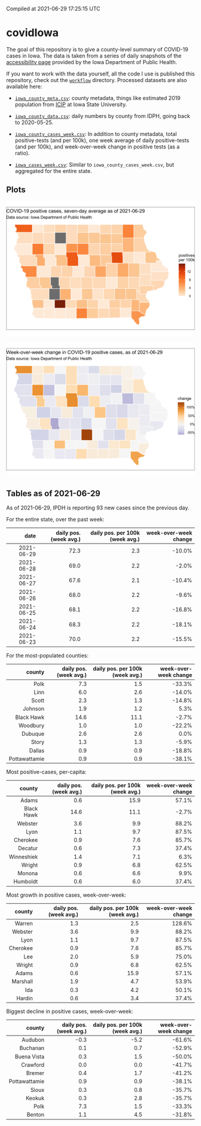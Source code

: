 Compiled at 2021-06-29 17:25:15 UTC

<!-- README.md is generated from README.Rmd. Please edit that file -->

# covidIowa

<!-- badges: start -->

<!-- badges: end -->

The goal of this repository is to give a county-level summary of
COVID-19 cases in Iowa. The data is taken from a series of daily
snapshots of the [accessibility
page](https://coronavirus.iowa.gov/pages/access) provided by the Iowa
Department of Public Health.

If you want to work with the data yourself, all the code I use is
published this repository, check out the [`workflow`](workflow)
directory. Processed datasets are also available here:

  - [`iowa_county_meta.csv`](https://raw.githubusercontent.com/ijlyttle/covidIowa/master/workflow/data/99-publish/iowa_county_meta.csv):
    county metadata, things like estimated 2019 population from
    [ICIP](https://www.icip.iastate.edu/tables/population/counties-estimates)
    at Iowa State University.

  - [`iowa_county_data.csv`](https://raw.githubusercontent.com/ijlyttle/covidIowa/master/workflow/data/99-publish/iowa_county_data.csv):
    daily numbers by county from IDPH, going back to 2020-05-25.

  - [`iowa_county_cases_week.csv`](https://raw.githubusercontent.com/ijlyttle/covidIowa/master/workflow/data/99-publish/iowa_county_data.csv):
    In addition to county metadata, total positive-tests (and per 100k),
    one week average of daily positive-tests (and per 100k), and
    week-over-week change in positive tests (as a ratio).

  - [`iowa_cases_week.csv`](https://raw.githubusercontent.com/ijlyttle/covidIowa/master/workflow/data/99-publish/iowa_cases_week.csv):
    Similar to `iowa_county_cases_week.csv`, but aggregated for the
    entire state.

## Plots

![](workflow/data/99-publish/iowa_cases.png)

![](workflow/data/99-publish/iowa_change.png)

## Tables as of 2021-06-29

As of 2021-06-29, IPDH is reporting 93 new cases since the previous day.

For the entire state, over the past week:

|       date | daily pos. (week avg.) | daily pos. per 100k (week avg.) | week-over-week change |
| ---------: | ---------------------: | ------------------------------: | --------------------: |
| 2021-06-29 |                   72.3 |                             2.3 |               \-10.0% |
| 2021-06-28 |                   69.0 |                             2.2 |                \-2.0% |
| 2021-06-27 |                   67.6 |                             2.1 |               \-10.4% |
| 2021-06-26 |                   68.0 |                             2.2 |                \-9.6% |
| 2021-06-25 |                   68.1 |                             2.2 |               \-16.8% |
| 2021-06-24 |                   68.3 |                             2.2 |               \-18.1% |
| 2021-06-23 |                   70.0 |                             2.2 |               \-15.5% |

For the most-populated counties:

|        county | daily pos. (week avg.) | daily pos. per 100k (week avg.) | week-over-week change |
| ------------: | ---------------------: | ------------------------------: | --------------------: |
|          Polk |                    7.3 |                             1.5 |               \-33.3% |
|          Linn |                    6.0 |                             2.6 |               \-14.0% |
|         Scott |                    2.3 |                             1.3 |               \-14.8% |
|       Johnson |                    1.9 |                             1.2 |                  5.3% |
|    Black Hawk |                   14.6 |                            11.1 |                \-2.7% |
|      Woodbury |                    1.0 |                             1.0 |               \-22.2% |
|       Dubuque |                    2.6 |                             2.6 |                  0.0% |
|         Story |                    1.3 |                             1.3 |                \-5.9% |
|        Dallas |                    0.9 |                             0.9 |               \-18.8% |
| Pottawattamie |                    0.9 |                             0.9 |               \-38.1% |

Most positive-cases, per-capita:

|     county | daily pos. (week avg.) | daily pos. per 100k (week avg.) | week-over-week change |
| ---------: | ---------------------: | ------------------------------: | --------------------: |
|      Adams |                    0.6 |                            15.9 |                 57.1% |
| Black Hawk |                   14.6 |                            11.1 |                \-2.7% |
|    Webster |                    3.6 |                             9.9 |                 88.2% |
|       Lyon |                    1.1 |                             9.7 |                 87.5% |
|   Cherokee |                    0.9 |                             7.6 |                 85.7% |
|    Decatur |                    0.6 |                             7.3 |                 37.4% |
| Winneshiek |                    1.4 |                             7.1 |                  6.3% |
|     Wright |                    0.9 |                             6.8 |                 62.5% |
|     Monona |                    0.6 |                             6.6 |                  9.9% |
|   Humboldt |                    0.6 |                             6.0 |                 37.4% |

Most growth in positive cases, week-over-week:

|   county | daily pos. (week avg.) | daily pos. per 100k (week avg.) | week-over-week change |
| -------: | ---------------------: | ------------------------------: | --------------------: |
|   Warren |                    1.3 |                             2.5 |                128.6% |
|  Webster |                    3.6 |                             9.9 |                 88.2% |
|     Lyon |                    1.1 |                             9.7 |                 87.5% |
| Cherokee |                    0.9 |                             7.6 |                 85.7% |
|      Lee |                    2.0 |                             5.9 |                 75.0% |
|   Wright |                    0.9 |                             6.8 |                 62.5% |
|    Adams |                    0.6 |                            15.9 |                 57.1% |
| Marshall |                    1.9 |                             4.7 |                 53.9% |
|      Ida |                    0.3 |                             4.2 |                 50.1% |
|   Hardin |                    0.6 |                             3.4 |                 37.4% |

Biggest decline in positive cases, week-over-week:

|        county | daily pos. (week avg.) | daily pos. per 100k (week avg.) | week-over-week change |
| ------------: | ---------------------: | ------------------------------: | --------------------: |
|       Audubon |                  \-0.3 |                           \-5.2 |               \-61.6% |
|      Buchanan |                    0.1 |                             0.7 |               \-52.9% |
|   Buena Vista |                    0.3 |                             1.5 |               \-50.0% |
|      Crawford |                    0.0 |                             0.0 |               \-41.7% |
|        Bremer |                    0.4 |                             1.7 |               \-41.2% |
| Pottawattamie |                    0.9 |                             0.9 |               \-38.1% |
|         Sioux |                    0.3 |                             0.8 |               \-35.7% |
|        Keokuk |                    0.3 |                             2.8 |               \-35.7% |
|          Polk |                    7.3 |                             1.5 |               \-33.3% |
|        Benton |                    1.1 |                             4.5 |               \-31.8% |
